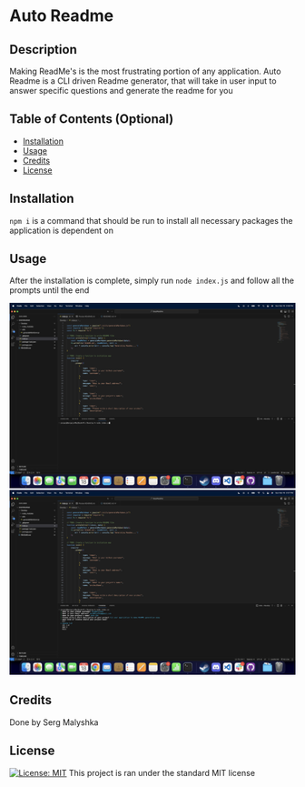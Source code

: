 # Auto Readme

## Description

Making ReadMe's is the most frustrating portion of any application. Auto Readme is a CLI driven Readme generator, that will take in user input to answer specific questions and generate the readme for you

## Table of Contents (Optional)

- [Installation](#installation)
- [Usage](#usage)
- [Credits](#credits)
- [License](#license)

## Installation

`npm i` is a command that should be run to install all necessary packages the application is dependent on

## Usage

After the installation is complete, simply run `node index.js` and follow all the prompts until the end

![starting the application](./Develop/assets/screenshot1.png)
![answering the questions](./Develop/assets/screenshot2.png)

## Credits

Done by Serg Malyshka

## License

[![License: MIT](https://img.shields.io/badge/License-MIT-yellow.svg)](https://opensource.org/licenses/MIT)
This project is ran under the standard MIT license
